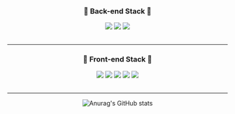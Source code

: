 <h3 align='center'>🌱 Back-end Stack 🌱</h3>

<div align="center">
    <img src="https://img.shields.io/badge/-Java-344CB7?style=flat-plastic&logo=Java&logoColor=white"/>
    <img src="https://img.shields.io/badge/MySQL-4479A1?style=flat-square&logo=MySQL&logoColor=white"/>
    <img src="https://img.shields.io/badge/SpringBoot-success?style=flat-square&logo=Spring&logoColor=white"/>
</div>

<br/>
<hr style="height: 1px !important;">
<h3 align='center'>🌱 Front-end Stack 🌱</h3>

<div align="center">
    <img src="https://img.shields.io/badge/HTML5-blue?style=flat-square&logo=HTML5&logoColor=white"/>
    <img src="https://img.shields.io/badge/CSS3-blue?style=flat-square&logo=CSS3&logoColor=white"/>
    <img src="https://img.shields.io/badge/JavaScript-orange?style=flat-square&logo=JavaScript&logoColor=white"/>
    <img src="https://img.shields.io/badge/jQuery-yellow?style=flat-square&logo=JavaScript&logoColor=white"/>
    <img src="https://img.shields.io/badge/React-61DAFB?style=flat-square&logo=React&logoColor=black"/>
</div>

<br/>
<hr style="height: 1px !important;">

<div align="center">
    <img src="https://github-readme-stats.vercel.app/api?username=billihazero&show_icons=true&theme=merko" alt="Anurag's GitHub stats"/>
</div>



<!--
**billihazero/billihazero** is a ✨ _special_ ✨ repository because its `README.md` (this file) appears on your GitHub profile.

Here are some ideas to get you started:

- 🔭 I’m currently working on ...
- 🌱 I’m currently learning ...
- 👯 I’m looking to collaborate on ...
- 🤔 I’m looking for help with ...
- 💬 Ask me about ...
- 📫 How to reach me: ...
- 😄 Pronouns: ...
- ⚡ Fun fact: ...
-->
